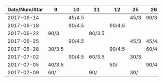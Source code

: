 Date/Num/Star  |  9     | 10     | 11     | 12     | 25     | 26
---------------|--------|--------|--------|--------|--------|--------
2017-06-14     |        | 45/4.5 |        |        | 45/3   | 90/3.5
2017-06-18     |        | 90/4.5 |        | 90/4.5 |        |
2017-06-22     | 90/3   |        | 90/3.5 |        |        |    
2017-06-25     |        | 90/4.5 |        |        | 45/3   | 45/4.5
2017-06-28     | 30/3.5 |        |        | 90/4.5 |        | 60/4
2017-07-02     |        | 90/4.5 | 60/3.5 |        | 30/3   |
2017-07-05     | 40/3.5 |        |        | 50/    |        | 90/4
2017-07-09     | 60/    |        | 90/    |        | 30/    |
